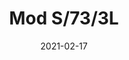 ---
title: "Mod S/73/3L"
image_primary: "img/modS3_amb.jpg"
description: "The%20Mod%20seeks%20its%20inspiration%20in%20the%20flora%20kingdom%2C%20as%20it%20can%20be%20grouped%20to%20form%20a%20garden%20of%20possibilities%20through%20the%20finishes%20of%20the%20clusters%20of%20flowers.%20The%20petals%20of%20its%20flowers%20are%20customizable%2C%20being%20able%20to%20adapt%20to%20almost%20all%20types%20of%20materials%2C%20Plates%20smooth%2C%20perforated%2C%20deployed%20or%20drawn%20and%20laser%20cut%20according%20to%20the%20agenda%20you%20want%20to%20use.%20They%20also%20accept%20natural%20materials%2C%20such%20as%20wood%20panels%20or%20natural%20fibers%20such%20as%20raffia%20and%20if%20we%20let%20our%20imagination%20fly%2C%20we%20can%20sew%20or%20crochet%20them%20with%20colored%20thread."
designer: "Lázaro Rosa-Violán"
tags: 
  - "Bover"
  - "Indoor"
  - "Pendant"
  - "New"
  - "Ceiling"
  - "Indoor Lamps"
href: "https://www.bover.es/en/lamp/mod-s-73-3l/"
category: "indoor-lamps"
subtitle: ""
manufacturer: "Bover"
slug: "/manufacturers/bover/indoor-lamps/lazaro-rosa-violan-mod-s-73-3-l"
date: "2021-02-17"
---